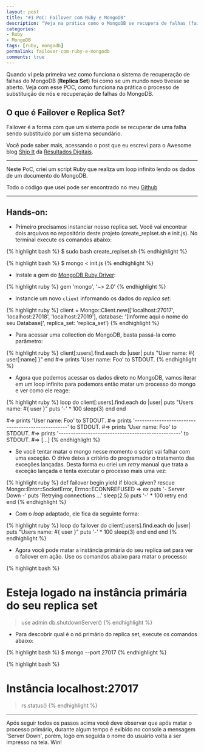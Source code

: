 ```yaml
---
layout: post
title: "#1 PoC: Failover com Ruby e MongoDB"
description: "Veja na prática como o MongoDB se recupera de falhas (failover)"
categories:
- Ruby
- MongoDB
tags: [ruby, mongodb]
permalink: failover-com-ruby-e-mongodb
comments: true
---
```


Quando vi pela primeira vez como funciona o sistema de recuperação de falhas do
MongoDB (**Replica Set**) foi como se um mundo novo tivesse se aberto.
Veja com esse POC, como funciona na prática o processo de substituição  de nós e
recuperação de falhas do MongoDB.

## O que é Failover e Replica Set?

Failover é a forma com que um sistema pode se recuperar de uma falha sendo
substituído por um sistema secundário.

Você pode saber mais, acessando o post que eu escrevi para o Awesome blog [Ship
It](http://shipit.resultadosdigitais.com.br/blog/alta-disponibilidade-e-tolerancia-a-falhas-com-mongodb/) da [Resultados Digitais](http://www.resultadosdigitais.com.br).

___

Neste PoC, criei um script Ruby que realiza um loop infinito lendo
os dados de um documento do MongoDB.

Todo o código que usei pode ser encontrado no meu
[Github](https://github.com/tchiarato/Failover)

___

## Hands-on:

- Primeiro precisamos instanciar nosso replica set. Você vai encontrar dois arquivos no
   repositório deste projeto (create_replset.sh e init.js).
   No terminal execute os comandos abaixo:

{% highlight bash %}
$ sudo bash create_replset.sh
{% endhighlight %}

{% highlight bash %}
$ mongo < init.js
{% endhighlight %}

- Instale a gem do [MongoDB Ruby Driver](https://github.com/mongodb/mongo-ruby-driver):

{% highlight ruby %}
gem 'mongo', '~> 2.0'
{% endhighlight %}

- Instancie um novo `client` informando os dados do *replica set*:

{% highlight ruby %}
client = Mongo::Client.new(['localhost:27017', 'localhost:27018', 'localhost:27019'], database: '[Informe aqui o nome do seu Database]', replica_set: 'replica_set')
{% endhighlight %}

- Para acessar uma collection do MongoDB, basta passá-la como parâmetro:

{% highlight ruby %}
client[:users].find.each do |user|
  puts "User name: #{ user[:name] }"
end
#=> prints 'User name: Foo' to STDOUT.
{% endhighlight %}

- Agora que podemos acessar os dados direto no MongoDB, vamos iterar em um loop
  infinito para podemors então matar um processo do mongo e ver como ele reage:

{% highlight ruby %}
loop do
  client[:users].find.each do |user|
    puts "Users name: #{ user }"
    puts '-' * 100
    sleep(3)
  end
end

#=> prints 'User name: Foo' to STDOUT.
#=> prints '--------------------------------------------------' to STDOUT.
#=> prints 'User name: Foo' to STDOUT.
#=> prints '--------------------------------------------------' to STDOUT.
#=> [...]
{% endhighlight %}

- Se você tentar matar o mongo nesse momento o script vai falhar com uma
  exceção. O drive deixa a critério do programador o tratamento das exceções
  lançadas.
  Desta forma eu criei um *retry* manual que trata a exceção lançada e tenta
  executar o processo mais uma vez:

{% highlight ruby %}
def failover
  begin
    yield if block_given?
  rescue Mongo::Error::SocketError, Errno::ECONNREFUSED => ex
    puts '- Server Down -'
    puts 'Retrying connections ...'
    sleep(2.5)
    puts '-' * 100
    retry
  end
end
{% endhighlight %}

- Com o *loop* adaptado, ele fica da seguinte forma:

{% highlight ruby %}
loop do
  failover do
    client[:users].find.each do |user|
      puts "Users name: #{ user }"
      puts '-' * 100
      sleep(3)
    end
  end
end
{% endhighlight %}

- Agora você pode matar a instância primária do seu replica set para ver o
  failover em ação. Use os comandos abaixo para matar o processo:

{% highlight bash %}
# Esteja logado na instância primária do seu replica set
> use admin
> db.shutdownServer()
{% endhighlight %}

- Para descobrir qual é o nó primário do replica set, execute os comandos abaixo:

{% highlight bash %}
$ mongo --port 27017
{% endhighlight %}

{% highlight bash %}
# Instância localhost:27017
> rs.status()
{% endhighlight %}

___

Após seguir todos os passos acima você deve observar que após matar o processo primário,
durante algum tempo é exibido no console a mensagem 'Server Down', porém, logo em seguida o nome do usuário volta a ser impresso na tela. Win!

<script type="text/javascript" src="https://asciinema.org/a/21239.js" id="asciicast-21239" async data-autoplay="true" data-loop="true"></script>
